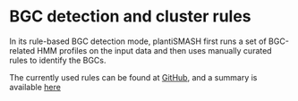 # BGC detection and cluster rules 

In its rule-based BGC detection mode, plantiSMASH first runs a set of BGC-related HMM profiles on the input data and then uses manually curated rules to identify the BGCs.

The currently used rules can be found at [GitHub](https://github.com/plantismash/plantismash/tree/master/antismash/generic_modules/hmm_detection), and a summary is available [here](../glossary.md)